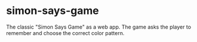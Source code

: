 # simon-says-game
The classic "Simon Says Game" as a web app. The game asks the player to remember and choose the correct color pattern.

